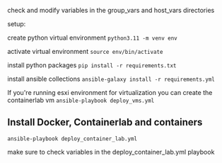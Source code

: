 check and modify variables in the group_vars and host_vars directories

setup:

create python virtual environment
```python3.11 -m venv env```

activate virtual environment
```source env/bin/activate```

install python packages
```pip install -r requirements.txt```

install ansible collections
```ansible-galaxy install -r requirements.yml```

If you're running esxi environment for virtualization you can create the containerlab vm
```ansible-playbook deploy_vms.yml```

## Install Docker, Containerlab and containers
```ansible-playbook deploy_container_lab.yml```

make sure to check variables in the deploy_container_lab.yml playbook

